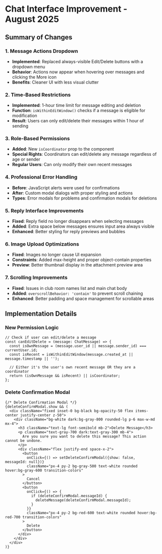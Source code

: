 # Chat Interface Improvement - August 2025

## Summary of Changes

### 1. Message Actions Dropdown
- **Implemented**: Replaced always-visible Edit/Delete buttons with a dropdown menu
- **Behavior**: Actions now appear when hovering over messages and clicking the More icon
- **Benefits**: Cleaner UI with less visual clutter

### 2. Time-Based Restrictions
- **Implemented**: 1-hour time limit for message editing and deletion
- **Function**: `isWithinEditWindow()` checks if a message is eligible for modification
- **Result**: Users can only edit/delete their messages within 1 hour of sending

### 3. Role-Based Permissions
- **Added**: New `isCoordinator` prop to the component
- **Special Rights**: Coordinators can edit/delete any message regardless of age or sender
- **Regular Users**: Can only modify their own recent messages

### 4. Professional Error Handling
- **Before**: JavaScript alerts were used for confirmations
- **After**: Custom modal dialogs with proper styling and actions
- **Types**: Error modals for problems and confirmation modals for deletions

### 5. Reply Interface Improvements
- **Fixed**: Reply field no longer disappears when selecting messages
- **Added**: Extra space below messages ensures input area always visible
- **Enhanced**: Better styling for reply previews and bubbles

### 6. Image Upload Optimizations
- **Fixed**: Images no longer cause UI expansion
- **Constraints**: Added max-height and proper object-contain properties
- **Preview**: Better thumbnail display in the attachment preview area

### 7. Scrolling Improvements
- **Fixed**: Issues in club room names list and main chat body
- **Added**: `overscrollBehavior: 'contain'` to prevent scroll chaining
- **Enhanced**: Better padding and space management for scrollable areas

## Implementation Details

### New Permission Logic
```tsx
// Check if user can edit/delete a message
const canEditDelete = (message: ChatMessage) => {
  const isOwnMessage = (message.user_id || message.sender_id) === currentUser.id;
  const isRecent = isWithinEditWindow(message.created_at || message.timestamp || '');
  
  // Either it's the user's own recent message OR they are a coordinator
  return (isOwnMessage && isRecent) || isCoordinator;
};
```

### Delete Confirmation Modal
```tsx
{/* Delete Confirmation Modal */}
{deleteConfirmModal.show && (
  <div className="fixed inset-0 bg-black bg-opacity-50 flex items-center justify-center z-50">
    <div className="bg-white dark:bg-gray-800 rounded-lg p-6 max-w-md mx-4">
      <h3 className="text-lg font-semibold mb-2">Delete Message</h3>
      <p className="text-gray-700 dark:text-gray-300 mb-4">
        Are you sure you want to delete this message? This action cannot be undone.
      </p>
      <div className="flex justify-end space-x-2">
        <button
          onClick={() => setDeleteConfirmModal({show: false, messageId: null})}
          className="px-4 py-2 bg-gray-500 text-white rounded hover:bg-gray-600 transition-colors"
        >
          Cancel
        </button>
        <button
          onClick={() => {
            if (deleteConfirmModal.messageId) {
              deleteMessage(deleteConfirmModal.messageId);
            }
          }}
          className="px-4 py-2 bg-red-600 text-white rounded hover:bg-red-700 transition-colors"
        >
          Delete
        </button>
      </div>
    </div>
  </div>
)}
```
